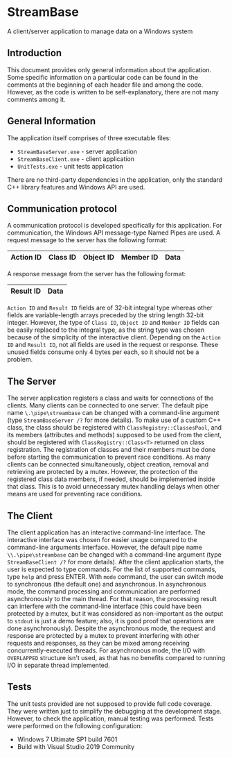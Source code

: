 # StreamBase
A client/server application to manage data on a Windows system

## Introduction

This document provides only general information about the application. Some specific information on a particular code can be found in the comments at the beginning of each header file and among the code. However, as the code is written to be self-explanatory, there are not many comments among it.


## General Information

The application itself comprises of three executable files:
* `StreamBaseServer.exe` - server application 
* `StreamBaseClient.exe` - client application
* `UnitTests.exe` - unit tests application

There are no third-party dependencies in the application, only the standard C++ library features and Windows API are used.


## Communication protocol

A communication protocol is developed specifically for this application. For communication, the Windows API message-type Named Pipes are used.
A request message to the server has the following format:

| Action ID | Class ID | Object ID | Member ID | Data |
|-----------|----------|-----------|-----------|------|

A response message from the server has the following format:

| Result ID | Data |
|-----------|------|

`Action ID` and `Result ID` fields are of 32-bit integral type whereas other fields are variable-length arrays preceded by the string length 32-bit integer. However, the type of `Class ID`, `Object ID` and `Member ID` fields can be easily replaced to the integral type, as the string type was chosen because of the simplicity of the interactive client.
Depending on the `Action ID` and `Result ID`, not all fields are used in the request or response. These unused fields consume only 4 bytes per each, so it should not be a problem.


## The Server

The server application registers a class and waits for connections of the clients. Many clients can be connected to one server. The default pipe name `\.\pipe\streambase` can be changed with a command-line argument (type `StreamBaseServer /?` for more details).
To make use of a custom C++ class, the class should be registered with `ClassRegistry::ClassesPool`, and its members (attributes and methods) supposed to be used from the client, should be registered with `ClassRegistry::Class<T>` returned on class registration. The registration of classes and their members must be done before starting the communication to prevent race conditions.
As many clients can be connected simultaneously, object creation, removal and retrieving are protected by a mutex. However, the protection of the registered class data members, if needed, should be implemented inside that class. This is to avoid unnecessary mutex handling delays when other means are used for preventing race conditions.


## The Client

The client application has an interactive command-line interface. The interactive interface was chosen for easier usage compared to the command-line arguments interface. However, the default pipe name `\\.\pipe\streambase` can be changed with a command-line argument (type `StreamBaseClient /?` for more details).
After the client application starts, the user is expected to type commands. For the list of supported commands, type `help` and press ENTER. With `mode` command, the user can switch mode to synchronous (the default one) and asynchronous. In asynchronous mode, the command processing and communication are performed asynchronously to the main thread. For that reason, the processing result can interfere with the command-line interface (this could have been protected by a mutex, but it was considered as non-important as the output to `stdout` is just a demo feature; also, it is good proof that operations are done asynchronously).
Despite the asynchronous mode, the request and response are protected by a mutex to prevent interfering with other requests and responses, as they can be mixed among receiving concurrently-executed threads. For asynchronous mode, the I/O with `OVERLAPPED` structure isn't used, as that has no benefits compared to running I/O in separate thread implemented.

## Tests

The unit tests provided are not supposed to provide full code coverage. They were written just to simplify the debugging at the development stage. However, to check the application, manual testing was performed. Tests were performed on the following configuration:
* Windows 7 Ultimate SP1 build 7601
* Build with Visual Studio 2019 Community


